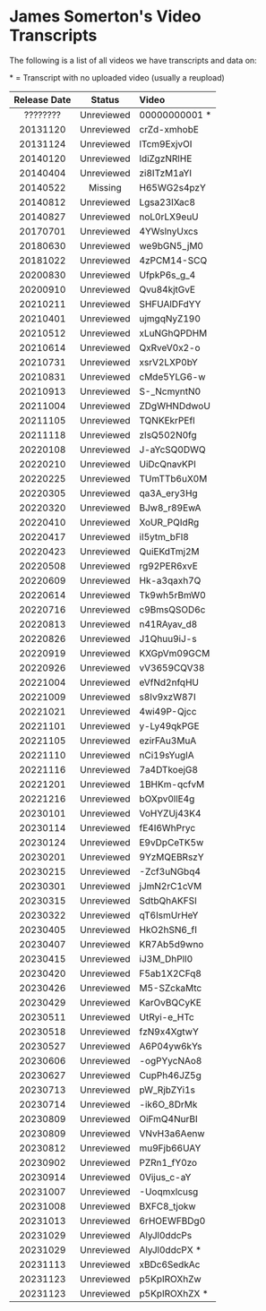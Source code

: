 # James Somerton's Video Transcripts
The following is a list of all videos we have transcripts and data on:

\* = Transcript with no uploaded video (usually a reupload)

| Release Date | Status | Video |
|:------------:|:------:|:------|
| ???????? | Unreviewed | 00000000001 *| PSA: Taking A Break From Marvel Movies
| 20131120 | Unreviewed | crZd-xmhobE  | Geek Theory - Episode #1 ＂The Marvel Issue＂
| 20131124 | Unreviewed | lTcm9ExjvOI  | Geek Theory - Episode #2 ＂The DC Cinematic Black Hole＂
| 20140120 | Unreviewed | ldiZgzNRlHE  | Days of Marvel Future - Geek Theory Episode 3
| 20140404 | Unreviewed | zi8ITzM1aYI  | Geek Movie Review! Captain America： The Winter Solider
| 20140522 | Missing    | H65WG2s4pzY  | Geek Review： X-men ＂Days of Future Past＂
| 20140812 | Unreviewed | Lgsa23IXac8  | Geek Theory #4： The Fantastic Five!
| 20140827 | Unreviewed | noL0rLX9euU  | Film Theory #1： Is The Blockbuster Dying？
| 20170701 | Unreviewed | 4YWslnyUxcs  | The Stonewall Film Effect - Gay Geek Theory (Video essay)
| 20180630 | Unreviewed | we9bGN5_jM0  | Harry Potter and The Closet Under The Stairs - Queer themes in Harry Potter (Video essay)
| 20181022 | Unreviewed | 4zPCM14-SCQ  | Monsters in the Closet - A History of LGBT Representation in Horror Cinema (Video essay)
| 20200830 | Unreviewed | UfpkP6s_g_4  | Making It Big： The History of Gay Adult Film (Documentary)
| 20200910 | Unreviewed | Qvu84kjtGvE  | Evil Queens： A Gay Look at Disney History (Video essay)
| 20210211 | Unreviewed | SHFUAlDFdYY  | The Scarlet Witch and Marvel’s Gay Power Couple
| 20210401 | Unreviewed | ujmgqNyZ190  | “Killing Stalking” and The Romancing of Abuse
| 20210512 | Unreviewed | xLuNGhQPDHM  | An Over-Emotional Look at Why JK Rowling is Bad
| 20210614 | Unreviewed | QxRveV0x2-o  | For The Love of Gay Nuance
| 20210731 | Unreviewed | xsrV2LXP0bY  | The Sadism of Class
| 20210831 | Unreviewed | cMde5YLG6-w  | Disney's Gay Cultural Appropriation ｜ James Somerton
| 20210913 | Unreviewed | S-_NcmyntN0  | Disney's War Against Gay kids ｜ James Somerton
| 20211004 | Unreviewed | ZDgWHNDdwoU  | The Gay Appeal of Toxic Love
| 20211105 | Unreviewed | TQNKEkrPEfI  | Video Games and the Choice to be Gay
| 20211118 | Unreviewed | zIsQ502N0fg  | Hollywood's (Gay) China Problem ｜ James Somerton
| 20220108 | Unreviewed | J-aYcSQ0DWQ  | The Necessity of Gay Crime ｜ James Somerton
| 20220210 | Unreviewed | UiDcQnavKPI  | SHIPPING - The Good, The Bad, and the Thirsty
| 20220225 | Unreviewed | TUmTTb6uX0M  | How Wanda Became An Accidental Gay Icon
| 20220305 | Unreviewed | qa3A_ery3Hg  | Disney's Silence on Gay Youth
| 20220320 | Unreviewed | BJw8_r89EwA  | The Tragedy of Being Rich ｜ James Somerton
| 20220410 | Unreviewed | XoUR_PQIdRg  | The Brilliance of Our Flag Means Death
| 20220417 | Unreviewed | iI5ytm_bFl8  | The Secret Crimes of a Dying Franchise
| 20220423 | Unreviewed | QuiEKdTmj2M  | Heartstopper and Queer Optimism
| 20220508 | Unreviewed | rg92PER6xvE  | Nintendo's Queer Relationship With Gender
| 20220609 | Unreviewed | Hk-a3qaxh7Q  | How a Gay Show Changed TV... and Was Forgotten
| 20220614 | Unreviewed | Tk9wh5rBmW0  | The Queer Sensibilities of Cinema
| 20220716 | Unreviewed | c9BmsQSOD6c  | Nostalgia, and Remembering The Bad Times
| 20220813 | Unreviewed | n41RAyav_d8  | How Disney Tore Down The Owl House
| 20220826 | Unreviewed | J1Qhuu9iJ-s  | Ranking ＂The Best＂ Gay Movies Of All Time
| 20220919 | Unreviewed | KXGpVm09GCM  | Reclaiming the ＂Q＂ Word
| 20220926 | Unreviewed | vV3659CQV38  | The Diversity of ＂The Rings of Power＂
| 20221004 | Unreviewed | eVfNd2nfqHU  | The Issues With ＂Bros＂ (Special Podcast Episode)
| 20221009 | Unreviewed | s8Iv9xzW87I  | Queer Representation in Modern Horror
| 20221021 | Unreviewed | 4wi49P-Qjcc  | The Troubling Thirst for Jeffrey Dahmer
| 20221101 | Unreviewed | y-Ly49qkPGE  | The Outing of Kit Connor (Special Podcast Episode)
| 20221105 | Unreviewed | ezirFAu3MuA  | The Harmful Drive for Queer Perfection
| 20221110 | Unreviewed | nCi19sYugIA  | The Traumatic Camp of ＂Mommie Dearest＂
| 20221116 | Unreviewed | 7a4DTkoejG8  | The Queer Erasure of Asexuality (A Discussion)
| 20221201 | Unreviewed | 1BHKm-qcfvM  | The Gay Body Image Crisis
| 20221216 | Unreviewed | bOXpv0llE4g  | Best Of Queer Media 2022
| 20230101 | Unreviewed | VoHYZUj43K4  | The Important Non-Meaning of Attack on Titan
| 20230114 | Unreviewed | fE4I6WhPryc  | Why Bad Gays Are Good
| 20230124 | Unreviewed | E9vDpCeTK5w  | The Queer Joy of Everything Everywhere All At Once
| 20230201 | Unreviewed | 9YzMQEBRszY  | The Death of Queer Privacy
| 20230215 | Unreviewed | -Zcf3uNGbq4  | How Hollywood was Born Gay
| 20230301 | Unreviewed | jJmN2rC1cVM  | The Real Hogwarts Legacy
| 20230315 | Unreviewed | SdtbQhAKFSI  | Hollywood's Golden Age (of Queer Coding)
| 20230322 | Unreviewed | qT6IsmUrHeY  | The Role of Adult Media in Gay Identity (A Conversation)
| 20230405 | Unreviewed | HkO2hSN6_fI  | The Gays and Dating Apps (A Conversation)
| 20230407 | Unreviewed | KR7Ab5d9wno  | Sex, Violence, Showgirls, and The American Way
| 20230415 | Unreviewed | iJ3M_DhPlI0  | America v. Homosexuality
| 20230420 | Unreviewed | F5ab1X2CFq8  | The Queer Dystopia of the LGB Movement
| 20230426 | Unreviewed | M5-SZckaMtc  | The Glass Ceiling of Gay Success (A Discussion)
| 20230429 | Unreviewed | KarOvBQCyKE  | How Spoilers Are Ruining Everything
| 20230511 | Unreviewed | UtRyi-e_HTc  | Where The ＂Bury Your Gays＂ Trope Came From
| 20230518 | Unreviewed | fzN9x4XgtwY  | When Hollywood Came Out of the Closet
| 20230527 | Unreviewed | A6P04yw6kYs  | The Dangers of Blissful Ignorance
| 20230606 | Unreviewed | -ogPYycNAo8  | The Problem With Pride ｜ James Somerton
| 20230627 | Unreviewed | CupPh46JZ5g  | Broadway, Living, and Gay Hope
| 20230713 | Unreviewed | pW_RjbZYi1s  | The History of Gay Hollywood
| 20230714 | Unreviewed | -ik6O_8DrMk  | Fistory!
| 20230809 | Unreviewed | OiFmQ4NurBI  | Killing Stalking and the Love of a Bad Boy
| 20230809 | Unreviewed | VNvH3a6Aenw  | The Real Burden of Being Rich
| 20230812 | Unreviewed | mu9Fjb66UAY  | The Barbie to Evangelion Pipeline
| 20230902 | Unreviewed | PZRn1_fY0zo  | Coming This Fall
| 20230914 | Unreviewed | 0Vijus_c-aY  | The Campy Queer Sensibilities of Barbie
| 20231007 | Unreviewed | -Uoqmxlcusg  | The Magic Realism of Revolutionary Girl Utena
| 20231008 | Unreviewed | BXFC8_tjokw  | Religion and Anime!
| 20231013 | Unreviewed | 6rHOEWFBDg0  | Vampires, and the Gays That Love Them
| 20231029 | Unreviewed | AlyJl0ddcPs  | The Gay Horror Manga You Should Be Reading
| 20231029 | Unreviewed | AlyJl0ddcPX *| The Gay Horror Manga You should Be Reading - The Summer Hikaru Died horror-stories manga
| 20231113 | Unreviewed | xBDc6SedkAc  | Gay Happiness and Mainstream Media
| 20231123 | Unreviewed | p5KpIROXhZw  | Neil Gaiman & Queering Fantasy
| 20231123 | Unreviewed | p5KpIROXhZX *| Neil Gaiman - A straight author with amazing queer characters